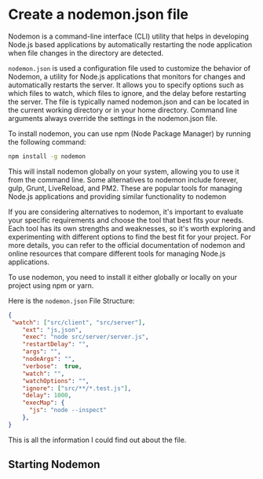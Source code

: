 # Create a nodemon.json file

Nodemon is a command-line interface (CLI) utility that helps in developing Node.js based applications by automatically restarting the node application when file changes in the directory are detected.

`nodemon.json` is used a configuration file used to customize the behavior of Nodemon, a utility for Node.js applications that monitors for changes and automatically restarts the server. It allows you to specify options such as which files to watch, which files to ignore, and the delay before restarting the server. The file is typically named nodemon.json and can be located in the current working directory or in your home directory. Command line arguments always override the settings in the nodemon.json file.

To install nodemon, you can use npm (Node Package Manager) by running the following command:

```bash
npm install -g nodemon
```

This will install nodemon globally on your system, allowing you to use it from the command line.
Some alternatives to nodemon include forever, gulp, Grunt, LiveReload, and PM2. These are popular
tools for managing Node.js applications and providing similar functionality to nodemon

If you are considering alternatives to nodemon, it's important to evaluate your specific requirements
and choose the tool that best fits your needs. Each tool has its own strengths and weaknesses, so it's
worth exploring and experimenting with different options to find the best fit for your project. For more
details, you can refer to the official documentation of nodemon and online resources that compare
different tools for managing Node.js applications.

To use nodemon, you need to install it either globally or locally on your project using npm or yarn.

Here is the `nodemon.json` File Structure:

```json
{
 "watch": ["src/client", "src/server"],
    "ext": "js,json",
    "exec": "node src/server/server.js",
    "restartDelay": "",
    "args": "",
    "nodeArgs": "",
    "verbose":  true,
    "watch": "",
    "watchOptions": "",
    "ignore": ["src/**/*.test.js"],
    "delay": 1000,
    "execMap": {
      "js": "node --inspect"
    },
}
```

This is all the information I could find out about the file.

## Starting Nodemon

